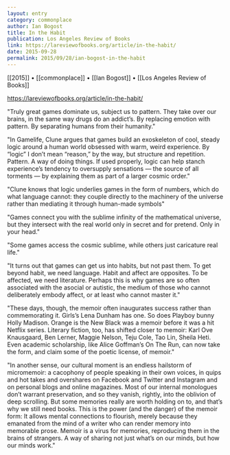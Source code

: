 ```yaml
---
layout: entry
category: commonplace
author: Ian Bogost
title: In the Habit
publication: Los Angeles Review of Books
link: https://lareviewofbooks.org/article/in-the-habit/
date: 2015-09-28
permalink: 2015/09/28/ian-bogost-in-the-habit
---
```


[[2015]] • [[commonplace]] • [[Ian Bogost]] • [[Los Angeles Review of Books]]

https://lareviewofbooks.org/article/in-the-habit/

"Truly great games dominate us, subject us to pattern. They take over our brains, in the same way drugs do an addict’s. By replacing emotion with pattern. By separating humans from their humanity."

"In Gamelife, Clune argues that games build an exoskeleton of cool, steady logic around a human world obsessed with warm, weird experience. By “logic” I don’t mean “reason,” by the way, but structure and repetition. Pattern. A way of doing things. If used properly, logic can help stanch experience’s tendency to oversupply sensations — the source of all torments — by explaining them as part of a larger cosmic order."

"Clune knows that logic underlies games in the form of numbers, which do what language cannot: they couple directly to the machinery of the universe rather than mediating it through human-made symbols"

"Games connect you with the sublime infinity of the mathematical universe, but they intersect with the real world only in secret and for pretend. Only in your head."

"Some games access the cosmic sublime, while others just caricature real life."

"It turns out that games can get us into habits, but not past them. To get beyond habit, we need language. Habit and affect are opposites. To be affected, we need literature. Perhaps this is why games are so often associated with the asocial or autistic, the medium of those who cannot deliberately embody affect, or at least who cannot master it."

"These days, though, the memoir often inaugurates success rather than commemorating it. Girls’s Lena Dunham has one. So does Playboy bunny Holly Madison. Orange is the New Black was a memoir before it was a hit Netflix series. Literary fiction, too, has shifted closer to memoir: Karl Ove Knausgaard, Ben Lerner, Maggie Nelson, Teju Cole, Tao Lin, Sheila Heti. Even academic scholarship, like Alice Goffman’s On The Run, can now take the form, and claim some of the poetic license, of memoir."

"In another sense, our cultural moment is an endless hailstorm of micromemoir: a cacophony of people speaking in their own voices, in quips and hot takes and overshares on Facebook and Twitter and Instagram and on personal blogs and online magazines. Most of our internal monologues don’t warrant preservation, and so they vanish, rightly, into the oblivion of deep scrolling. But some memories really are worth holding on to, and that’s why we still need books. This is the power (and the danger) of the memoir form: It allows mental connections to flourish, merely because they emanated from the mind of a writer who can render memory into memorable prose. Memoir is a virus for memories, reproducing them in the brains of strangers. A way of sharing not just what’s on our minds, but how our minds work."